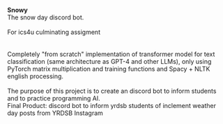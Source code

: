 **Snowy**
<br/>
The snow day discord bot. 
<br/>
<br/>
For ics4u culminating assigment
<br/>
<br/>
<br/>
Completely "from scratch" implementation of transformer model for text classification (same architecture as GPT-4 and other LLMs), only using PyTorch matrix multiplication and training functions and Spacy + NLTK english processing.
<br/>
<br/>
The purpose of this project is to create an discord bot to inform students and to practice programming AI.
<br/>
Final Product: discord bot to inform yrdsb students of inclement weather day posts from YRDSB Instagram
